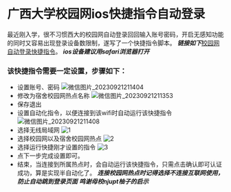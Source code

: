 # 广西大学校园网ios快捷指令自动登录
最近刚入学，很不习惯西大的校园网自动登录回回输入账号密码，开启无感知功能的同时又容易出现登录设备数限制，遂写了一个快捷指令脚本。
***链接如下***[校园网自动登录快捷指令](https://www.icloud.com/shortcuts/4f2920cdf6c2460e9d00ad004d78e4c0)。
***ios设备建议用safari浏览器打开***
### 该快捷指令需要一定设置，步骤如下：
- 设置账号、密码
![微信图片_20230921211404](https://github.com/gumbp/GXU-Campus-Network-autologin/assets/57428207/1205bbca-4c4d-4638-bef7-bad7c5e24d32)
- 修改为宿舍校园网热点名称
![微信图片_20230921211353](https://github.com/gumbp/GXU-Campus-Network-autologin/assets/57428207/b87f96bc-d6f4-4293-817a-9da856b182ca)
- 保存退出
- 设置自动化指令，以便连接到该wifi时自动运行该快捷指令
![微信图片_20230921211408](https://github.com/gumbp/GXU-Campus-Network-autologin/assets/57428207/85040a86-6947-4a56-9a11-f5f3e9d4f469)
- 选择无线局域网
![1](https://github.com/gumbp/GXU-Campus-Network-autologin/assets/57428207/2c047108-04c0-4372-88f4-eef5270f983e)
- 选择校园网以及宿舍校园网热点
![2](https://github.com/gumbp/GXU-Campus-Network-autologin/assets/57428207/eb39396d-9c68-4a29-aaa7-35f57ab15f23)
- 选择运行快捷刚才设置的指令
![3](https://github.com/gumbp/GXU-Campus-Network-autologin/assets/57428207/98c0b7b7-216d-4a30-a3ee-3060405003e3)
- 点下一步完成设置即可。
- 结束，当连接到所属热点时，会自动运行该快捷指令，只需点击确认即可认证成功，算是实现半自动化了。
***连接校园网热点时记得选择不连接互联网使用，防止自动跳到登录页面***
***鸣谢母校njupt柚子的启示***
  
